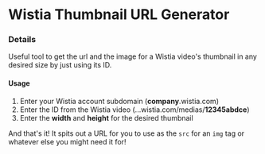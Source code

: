 # Wistia Thumbnail URL Generator

### Details
Useful tool to get the url and the image for a Wistia video's thumbnail in any desired size by just using its ID.

#### Usage
1. Enter your Wistia account subdomain (**company**.wistia.com)
2. Enter the ID from the Wistia video (...wistia.com/medias/**12345abdce**)
3. Enter the **width** and **height** for the desired thumbnail

And that's it! It spits out a URL for you to use as the `src` for an `img` tag or whatever else you might need it for!
